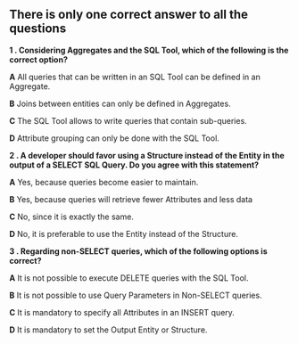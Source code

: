   
  ## **There is only one correct answer to all the questions**
 
 __1 . Considering Aggregates and the SQL Tool, which of the following is the correct option?__
 
 __A__  All queries that can be written in an SQL Tool can be defined in an Aggregate.
 
 __B__  Joins between entities can only be defined in Aggregates.
 
 __C__  The SQL Tool allows to write queries that contain sub-queries.
 
 __D__  Attribute grouping can only be done with the SQL Tool.
 
  __2 . A developer should favor using a Structure instead of the Entity in the output of a SELECT SQL Query. Do you agree with this statement?__
  
  __A__ Yes, because queries become easier to maintain.
  
  __B__ Yes, because queries will retrieve fewer Attributes and less data
  
  __C__ No, since it is exactly the same.
  
  __D__ No, it is preferable to use the Entity instead of the Structure.
  
  __3 . Regarding non-SELECT queries, which of the following options is correct?__
  
  __A__ It is not possible to execute DELETE queries with the SQL Tool.

  __B__ It is not possible to use Query Parameters in Non-SELECT queries.

  __C__ It is mandatory to specify all Attributes in an INSERT query.

  __D__ It is mandatory to set the Output Entity or Structure.
